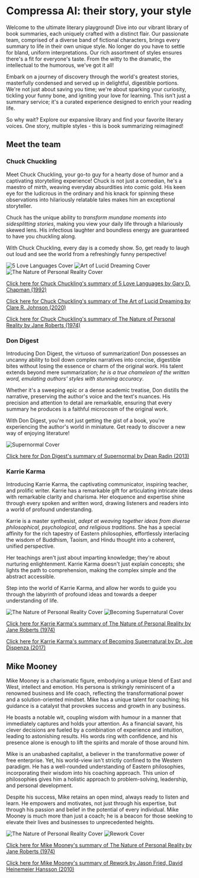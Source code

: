 # Compressa AI: their story, your style

Welcome to the ultimate literary playground! Dive into our vibrant library of book summaries, each uniquely crafted with a distinct flair. Our passionate team, comprised of a diverse band of fictional characters, brings every summary to life in their own unique style. No longer do you have to settle for bland, uniform interpretations. Our rich assortment of styles ensures there's a fit for everyone's taste. From the witty to the dramatic, the intellectual to the humorous, we've got it all!

Embark on a journey of discovery through the world's greatest stories, masterfully condensed and served up in delightful, digestible portions. We're not just about saving you time; we're about sparking your curiosity, tickling your funny bone, and igniting your love for learning. This isn't just a summary service; it's a curated experience designed to enrich your reading life.

So why wait? Explore our expansive library and find your favorite literary voices. One story, multiple styles - this is book summarizing reimagined!

## Meet the team

### Chuck Chuckling

Meet Chuck Chuckling, your go-to guy for a hearty dose of humor and a captivating storytelling experience! Chuck is not just a comedian, he's a maestro of mirth, weaving everyday absurdities into comic gold. His keen eye for the ludicrous in the ordinary and his knack for spinning these observations into hilariously relatable tales makes him an exceptional storyteller.

Chuck has the unique ability to _transform mundane moments into sidesplitting stories_, making you view your daily life through a hilariously skewed lens. His infectious laughter and boundless energy are guaranteed to have you chuckling along.

With Chuck Chuckling, every day is a comedy show. So, get ready to laugh out loud and see the world from a refreshingly funny perspective!

![5 Love Languages Cover](/.covers_225x346/5_Love_Languages.jpg)
![Art of Lucid Dreaming Cover](/.covers_225x346/Art_of_Lucid_Dreaming.jpg)
![The Nature of Personal Reality Cover](/.covers_225x346/The_Nature_of_Personal_Reality.jpg)

[Click here for Chuck Chuckling's summary of 5 Love Languages by Gary D. Chapman (1992)](/Chuck_Chuckling/5_Love_Languages_by_Gary_Chapman_and_Chuck_Chuckling.md)

[Click here for Chuck Chuckling's summary of The Art of Lucid Dreaming by Clare R. Johnson (2020)](/Chuck_Chuckling/The_Art_of_Lucid_Dreaming_by_Clare_R._Johnson_and_Chuck_Chuckling.md)

[Click here for Chuck Chuckling's summary of The Nature of Personal Reality by Jane Roberts (1974)](/Chuck_Chuckling/The_Nature_of_Personal_Reality_by_Jane_Roberts_and_Chuck_Chuckling.md)

### Don Digest

Introducing Don Digest, the virtuoso of summarization! Don possesses an uncanny ability to boil down complex narratives into concise, digestible bites without losing the essence or charm of the original work. His talent extends beyond mere summarization; _he is a true chameleon of the written word, emulating authors' styles with stunning accuracy_.

Whether it's a sweeping epic or a dense academic treatise, Don distills the narrative, preserving the author's voice and the text's nuances. His precision and attention to detail are remarkable, ensuring that every summary he produces is a faithful microcosm of the original work.

With Don Digest, you're not just getting the gist of a book, you're experiencing the author's world in miniature. Get ready to discover a new way of enjoying literature!

![Supernormal Cover](/.covers_225x346/Supernormal.jpg)

[Click here for Don Digest's summary of Supernormal by Dean Radin (2013)](/Don_Digest/Supernormal_by_Dean_Radin_and_Don_Digest.md)

### Karrie Karma

Introducing Karrie Karma, the captivating communicator, inspiring teacher, and prolific writer. Karrie has a remarkable gift for articulating intricate ideas with remarkable clarity and charisma. Her eloquence and expertise shine through every spoken and written word, drawing listeners and readers into a world of profound understanding.

Karrie is a master synthesist, _adept at weaving together ideas from diverse philosophical, psychological, and religious traditions_. She has a special affinity for the rich tapestry of Eastern philosophies, effortlessly interlacing the wisdom of Buddhism, Taoism, and Hindu thought into a coherent, unified perspective.

Her teachings aren't just about imparting knowledge; they're about nurturing enlightenment. Karrie Karma doesn't just explain concepts; she lights the path to comprehension, making the complex simple and the abstract accessible.

Step into the world of Karrie Karma, and allow her words to guide you through the labyrinth of profound ideas and towards a deeper understanding of life.

![The Nature of Personal Reality Cover](/.covers_225x346/The_Nature_of_Personal_Reality.jpg)
![Becoming Supernatural Cover](/.covers_225x346/Becoming_Supernatural.jpg)

[Click here for Karrie Karma's summary of The Nature of Personal Reality by Jane Roberts (1974)](/Karrie_Karma/The_Nature_of_Personal_Reality_by_Jane_Roberts_and_Karrie_Karma.md)

[Click here for Karrie Karma's summary of Becoming Supernatural by Dr. Joe Dispenza (2017)](/Karrie_Karma/Becoming_Supernatural_by_Dr_Joe_Dispenza_and_Karrie_Karma.md)

## Mike Mooney

Mike Mooney is a charismatic figure, embodying a unique blend of East and West, intellect and emotion. His persona is strikingly reminiscent of a renowned business and life coach, reflecting the transformational power and a solution-oriented mindset. Mike has a unique talent for coaching; his guidance is a catalyst that provokes success and growth in any business. 

He boasts a notable wit, coupling wisdom with humour in a manner that immediately captures and holds your attention. As a financial savant, his clever decisions are fueled by a combination of experience and intuition, leading to astonishing results. His words ring with confidence, and his presence alone is enough to lift the spirits and morale of those around him.

Mike is an unabashed capitalist, a believer in the transformative power of free enterprise. Yet, his world-view isn't strictly confined to the Western paradigm. He has a well-rounded understanding of Eastern philosophies, incorporating their wisdom into his coaching approach. This union of philosophies gives him a holistic approach to problem-solving, leadership, and personal development.

Despite his success, Mike retains an open mind, always ready to listen and learn. He empowers and motivates, not just through his expertise, but through his passion and belief in the potential of every individual. Mike Mooney is much more than just a coach; he is a beacon for those seeking to elevate their lives and businesses to unprecedented heights.

![The Nature of Personal Reality Cover](/.covers_225x346/The_Nature_of_Personal_Reality.jpg)
![Rework Cover](/.covers_225x346/Rework.jpg)

[Click here for Mike Mooney's summary of The Nature of Personal Reality by Jane Roberts (1974)](/Mike_Mooney/The_Nature_of_Personal_Reality_by_Jane_Roberts_and_Mike_Mooney.md)

[Click here for Mike Mooney's summary of Rework by Jason Fried, David Heinemeier Hansson (2010)](/Mike_Mooney/Rework_by_Jason_Fried,_David_Heinemeier_Hansson_and_Mike_Mooney.md)
